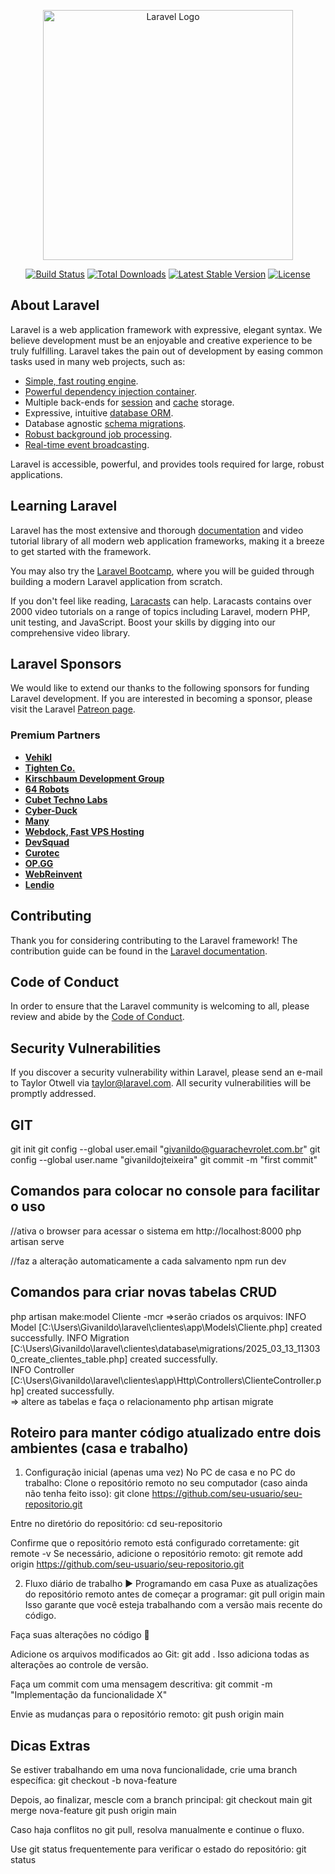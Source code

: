 <p align="center"><a href="https://laravel.com" target="_blank"><img src="https://raw.githubusercontent.com/laravel/art/master/logo-lockup/5%20SVG/2%20CMYK/1%20Full%20Color/laravel-logolockup-cmyk-red.svg" width="400" alt="Laravel Logo"></a></p>

<p align="center">
<a href="https://github.com/laravel/framework/actions"><img src="https://github.com/laravel/framework/workflows/tests/badge.svg" alt="Build Status"></a>
<a href="https://packagist.org/packages/laravel/framework"><img src="https://img.shields.io/packagist/dt/laravel/framework" alt="Total Downloads"></a>
<a href="https://packagist.org/packages/laravel/framework"><img src="https://img.shields.io/packagist/v/laravel/framework" alt="Latest Stable Version"></a>
<a href="https://packagist.org/packages/laravel/framework"><img src="https://img.shields.io/packagist/l/laravel/framework" alt="License"></a>
</p>

## About Laravel

Laravel is a web application framework with expressive, elegant syntax. We believe development must be an enjoyable and creative experience to be truly fulfilling. Laravel takes the pain out of development by easing common tasks used in many web projects, such as:

- [Simple, fast routing engine](https://laravel.com/docs/routing).
- [Powerful dependency injection container](https://laravel.com/docs/container).
- Multiple back-ends for [session](https://laravel.com/docs/session) and [cache](https://laravel.com/docs/cache) storage.
- Expressive, intuitive [database ORM](https://laravel.com/docs/eloquent).
- Database agnostic [schema migrations](https://laravel.com/docs/migrations).
- [Robust background job processing](https://laravel.com/docs/queues).
- [Real-time event broadcasting](https://laravel.com/docs/broadcasting).

Laravel is accessible, powerful, and provides tools required for large, robust applications.

## Learning Laravel

Laravel has the most extensive and thorough [documentation](https://laravel.com/docs) and video tutorial library of all modern web application frameworks, making it a breeze to get started with the framework.

You may also try the [Laravel Bootcamp](https://bootcamp.laravel.com), where you will be guided through building a modern Laravel application from scratch.

If you don't feel like reading, [Laracasts](https://laracasts.com) can help. Laracasts contains over 2000 video tutorials on a range of topics including Laravel, modern PHP, unit testing, and JavaScript. Boost your skills by digging into our comprehensive video library.

## Laravel Sponsors

We would like to extend our thanks to the following sponsors for funding Laravel development. If you are interested in becoming a sponsor, please visit the Laravel [Patreon page](https://patreon.com/taylorotwell).

### Premium Partners

- **[Vehikl](https://vehikl.com/)**
- **[Tighten Co.](https://tighten.co)**
- **[Kirschbaum Development Group](https://kirschbaumdevelopment.com)**
- **[64 Robots](https://64robots.com)**
- **[Cubet Techno Labs](https://cubettech.com)**
- **[Cyber-Duck](https://cyber-duck.co.uk)**
- **[Many](https://www.many.co.uk)**
- **[Webdock, Fast VPS Hosting](https://www.webdock.io/en)**
- **[DevSquad](https://devsquad.com)**
- **[Curotec](https://www.curotec.com/services/technologies/laravel/)**
- **[OP.GG](https://op.gg)**
- **[WebReinvent](https://webreinvent.com/?utm_source=laravel&utm_medium=github&utm_campaign=patreon-sponsors)**
- **[Lendio](https://lendio.com)**

## Contributing

Thank you for considering contributing to the Laravel framework! The contribution guide can be found in the [Laravel documentation](https://laravel.com/docs/contributions).

## Code of Conduct

In order to ensure that the Laravel community is welcoming to all, please review and abide by the [Code of Conduct](https://laravel.com/docs/contributions#code-of-conduct).

## Security Vulnerabilities

If you discover a security vulnerability within Laravel, please send an e-mail to Taylor Otwell via [taylor@laravel.com](mailto:taylor@laravel.com). All security vulnerabilities will be promptly addressed.

## GIT
git init
git config --global user.email "givanildo@guarachevrolet.com.br"
git config --global user.name "givanildojteixeira"
git commit -m "first commit"


## Comandos para colocar no console para facilitar o uso
 
  //ativa o browser para acessar o sistema em http://localhost:8000
  php artisan serve   

  //faz a alteração automaticamente a cada salvamento
  npm run dev

  ## Comandos para criar novas tabelas CRUD
  php artisan make:model Cliente -mcr
  =>serão criados os arquivos:    INFO  Model [C:\Users\Givanildo\laravel\clientes\app\Models\Cliente.php] created successfully.
                                INFO  Migration [C:\Users\Givanildo\laravel\clientes\database\migrations/2025_03_13_113030_create_clientes_table.php] created successfully.  
                                INFO  Controller [C:\Users\Givanildo\laravel\clientes\app\Http\Controllers\ClienteController.php] created successfully.  
  => altere as tabelas e faça o relacionamento
  php artisan migrate



 ## Roteiro para manter código atualizado entre dois ambientes (casa e trabalho)
1. Configuração inicial (apenas uma vez)
No PC de casa e no PC do trabalho:
Clone o repositório remoto no seu computador (caso ainda não tenha feito isso):
git clone https://github.com/seu-usuario/seu-repositorio.git

Entre no diretório do repositório:
cd seu-repositorio

Confirme que o repositório remoto está configurado corretamente:
git remote -v
Se necessário, adicione o repositório remoto:
git remote add origin https://github.com/seu-usuario/seu-repositorio.git

2. Fluxo diário de trabalho
▶️ Programando em casa
Puxe as atualizações do repositório remoto antes de começar a programar:
git pull origin main
Isso garante que você esteja trabalhando com a versão mais recente do código.

Faça suas alterações no código 🎯

Adicione os arquivos modificados ao Git:
git add .
Isso adiciona todas as alterações ao controle de versão.

Faça um commit com uma mensagem descritiva:
git commit -m "Implementação da funcionalidade X"

Envie as mudanças para o repositório remoto:
git push origin main


## Dicas Extras
Se estiver trabalhando em uma nova funcionalidade, crie uma branch específica:
git checkout -b nova-feature

Depois, ao finalizar, mescle com a branch principal:
git checkout main
git merge nova-feature
git push origin main

Caso haja conflitos no git pull, resolva manualmente e continue o fluxo.

Use git status frequentemente para verificar o estado do repositório:
git status

